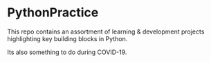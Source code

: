 # PythonPractice
This repo contains an assortment of learning & development projects highlighting key building blocks in Python. 

Its also something to do during COVID-19.
